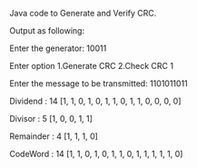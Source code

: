 Java code to Generate and Verify CRC.

Output as following:

Enter the generator: 10011

Enter option 1.Generate CRC     2.Check CRC     1

Enter the message to be transmitted: 1101011011

Dividend :      14      [1, 1, 0, 1, 0, 1, 1, 0, 1, 1, 0, 0, 0, 0]

Divisor :       5       [1, 0, 0, 1, 1]

Remainder :     4       [1, 1, 1, 0]

CodeWord :      14      [1, 1, 0, 1, 0, 1, 1, 0, 1, 1, 1, 1, 1, 0]
